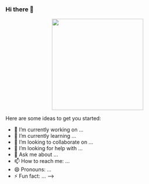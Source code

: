 ### Hi there 👋

<p align="center">
  <img width="250" src="https://giphy.com/gifs/happy-rainbow-colorful-3o7TKNOYAv36eKJJra/fullscreen">
</p>

Here are some ideas to get you started:

- 🔭 I’m currently working on ...
- 🌱 I’m currently learning ...
- 👯 I’m looking to collaborate on ...
- 🤔 I’m looking for help with ...
- 💬 Ask me about ...
- 📫 How to reach me: ...
- 😄 Pronouns: ...
- ⚡ Fun fact: ...
-->

